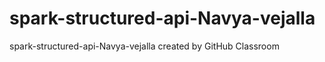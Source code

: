 # spark-structured-api-Navya-vejalla
spark-structured-api-Navya-vejalla created by GitHub Classroom
